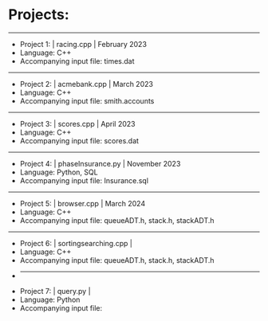 # Projects:
____
* Project 1: | racing.cpp | February 2023
* Language: C++ 
* Accompanying input file: times.dat
____
* Project 2: | acmebank.cpp | March 2023
* Language: C++ 
* Accompanying input file: smith.accounts
____
* Project 3: | scores.cpp | April 2023
* Language: C++ 
* Accompanying input file: scores.dat
____
* Project 4: | phaseInsurance.py | November 2023
* Language: Python, SQL 
* Accompanying input file: Insurance.sql
____
* Project 5: | browser.cpp | March 2024
* Language: C++ 
* Accompanying input file: queueADT.h, stack.h, stackADT.h
____
* Project 6: | sortingsearching.cpp | 
* Language: C++ 
* Accompanying input file: queueADT.h, stack.h, stackADT.h
* ____
* Project 7: | query.py | 
* Language: Python
* Accompanying input file:


